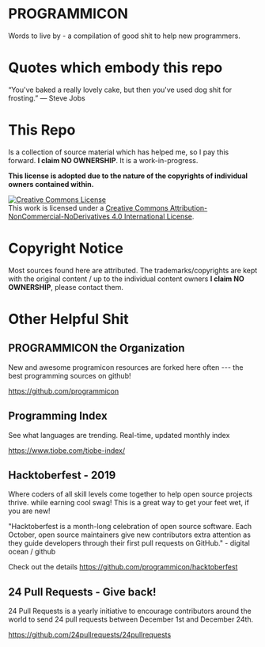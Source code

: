 # PROGRAMMICON

Words to live by - a compilation of good shit to help new programmers. 

# Quotes which embody this repo

“You've baked a really lovely cake, but then you've used dog shit for frosting.”  ― Steve Jobs


# This Repo 
Is a collection of source material which has helped me, so I pay this forward. **I claim NO OWNERSHIP**. It is a work-in-progress.

**This license is adopted due to the nature of the copyrights of individual owners contained within.**

[![Creative Commons License](https://i.creativecommons.org/l/by-nc-nd/4.0/88x31.png)](http://creativecommons.org/licenses/by-nc-nd/4.0/)  
This work is licensed under a [Creative Commons Attribution-NonCommercial-NoDerivatives 4.0 International License](http://creativecommons.org/licenses/by-nc-nd/4.0/).

# Copyright Notice
Most sources found here are attributed. The trademarks/copyrights are kept with the original content / up to the individual content owners **I claim NO OWNERSHIP**,  please contact them.

# Other Helpful Shit

## PROGRAMMICON the Organization

New and awesome programicon resources are forked here often --- the best programming sources on github! 

https://github.com/programmicon


## Programming Index
See what languages are trending. Real-time, updated monthly index 

https://www.tiobe.com/tiobe-index/


## Hacktoberfest - 2019
Where coders of all skill levels come together to help open source projects thrive. while earning cool swag! This is a great way to get your feet wet, if you are new!

"Hacktoberfest is a month-long celebration of open source software. Each October, open source maintainers give new contributors extra attention as they guide developers through their first pull requests on GitHub." - digital ocean / github

Check out the details https://github.com/programmicon/hacktoberfest

## 24 Pull Requests - Give back!
24 Pull Requests is a yearly initiative to encourage contributors around the world to send 24 pull requests between December 1st and December 24th.

https://github.com/24pullrequests/24pullrequests
